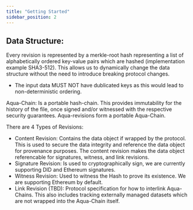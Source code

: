 ```yaml
---
title: "Getting Started"
sidebar_position: 2
---
```


## Data Structure:

Every revision is represented by a merkle-root hash representing a list of alphabetically ordered key-value pairs which are hashed (implementation example SHA3-512). This allows us to dynamically change the data structure without the need to introduce breaking protocol changes.

  * The input data MUST NOT have dublicated keys as this would lead to non-deterministic ordering.

Aqua-Chain: Is a portable hash-chain. This provides immutability for the history of the file, once signed and/or witnessed with the respective security guarantees.
Aqua-revisions form a portable Aqua-Chain.

There are 4 Types of Revisions:
  * Content Revision: Contains the data object if wrapped by the protocol. This is used to secure the data integrity and reference the data object for provenance purposes. The content revision makes the data object referencable for signatures, witness, and link revisions.
  * Signature Revision: Is used to cryptographically sign, we are currently supporting DID and Ethereum signatures.
  * Witness Revision: Used to witness the Hash to prove its existence. We are supporting Ethereum by default.
  * Link Revision (TBD): Protocol specification for how to interlink Aqua-Chains. This also includes tracking externally managed datasets which are not wrapped into the Aqua-Chain itself.

